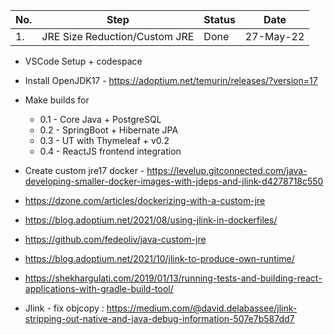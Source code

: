 |No. | Step | Status | Date |
|---|---|---|---|
|1.| JRE Size Reduction/Custom JRE | Done  | 27-May-22 |

* VSCode Setup + codespace

* Install OpenJDK17 -  https://adoptium.net/temurin/releases/?version=17

* Make builds for
    * 0.1 - Core Java + PostgreSQL
    * 0.2 - SpringBoot + Hibernate JPA
    * 0.3 - UT with Thymeleaf + v0.2
    * 0.4 - ReactJS frontend integration


* Create custom jre17 docker - https://levelup.gitconnected.com/java-developing-smaller-docker-images-with-jdeps-and-jlink-d4278718c550

* https://dzone.com/articles/dockerizing-with-a-custom-jre
* https://blog.adoptium.net/2021/08/using-jlink-in-dockerfiles/
* https://github.com/fedeoliv/java-custom-jre
* https://blog.adoptium.net/2021/10/jlink-to-produce-own-runtime/
* https://shekhargulati.com/2019/01/13/running-tests-and-building-react-applications-with-gradle-build-tool/


* Jlink - fix objcopy : https://medium.com/@david.delabassee/jlink-stripping-out-native-and-java-debug-information-507e7b587dd7
